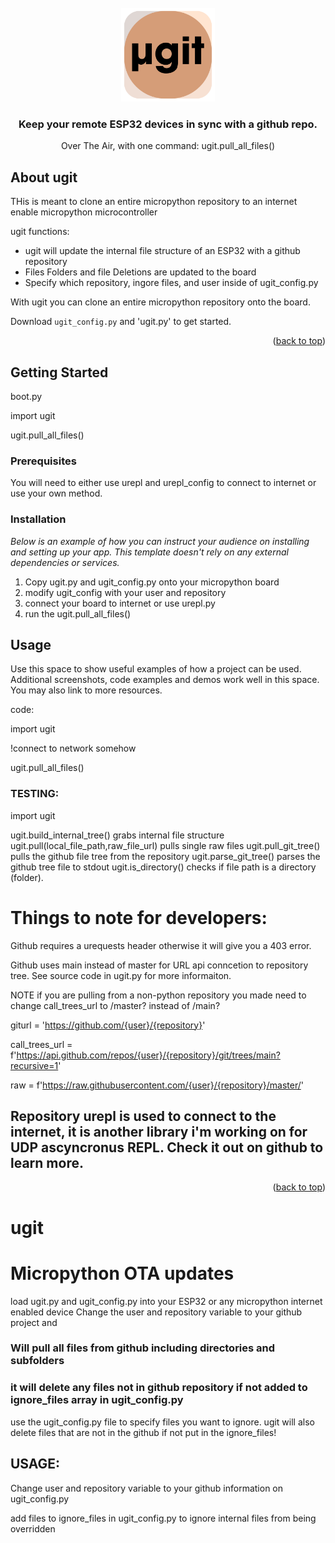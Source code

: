 <br />
<div align="center">
    <img src="images/logo.png" alt="Logo" width="150" height="150">
  <h3 align="center">Keep your remote ESP32 devices in sync with a github repo.</h3>
  <p align="center"> Over The Air, with one command: ugit.pull_all_files()</p>
</div>


## About ugit

THis is meant to clone an entire micropython repository to an internet enable micropython microcontroller

ugit functions:
* ugit will update the internal file structure of an ESP32 with a github repository
* Files Folders and file Deletions are updated to the board
* Specify which repository, ingore files, and user inside of ugit_config.py

With ugit you can clone an entire micropython repository onto the board.

Download `ugit_config.py` and 'ugit.py' to get started.

<p align="right">(<a href="#readme-top">back to top</a>)</p>


<!-- GETTING STARTED -->
## Getting Started

boot.py

import ugit

ugit.pull_all_files()


### Prerequisites

You will need to either use urepl and urepl_config to connect to internet or use your own method.

### Installation

_Below is an example of how you can instruct your audience on installing and setting up your app. This template doesn't rely on any external dependencies or services._

1. Copy ugit.py and ugit_config.py onto your micropython board
2. modify ugit_config with your user and repository
3. connect your board to internet or use urepl.py
4. run the ugit.pull_all_files()


<!-- USAGE EXAMPLES -->
## Usage

Use this space to show useful examples of how a project can be used. Additional screenshots, code examples and demos work well in this space. You may also link to more resources.

code:

import ugit

!connect to network somehow

ugit.pull_all_files()

### TESTING:

import ugit

ugit.build_internal_tree() grabs internal file structure
ugit.pull(local_file_path,raw_file_url) pulls single raw files
ugit.pull_git_tree() pulls the github file tree from the repository
ugit.parse_git_tree() parses the github tree file to stdout
ugit.is_directory() checks if file path is a directory (folder).

# Things to note for developers:
Github requires a urequests header otherwise it will give you a 403 error.

Github uses main instead of master for URL api conncetion to repository tree. See source code in ugit.py for more informaiton.

  NOTE if you are pulling from a non-python repository you made need to change call_trees_url to /master? instead of /main? 
  
  giturl = 'https://github.com/{user}/{repository}'
  
  call_trees_url = f'https://api.github.com/repos/{user}/{repository}/git/trees/main?recursive=1'
 
  raw = f'https://raw.githubusercontent.com/{user}/{repository}/master/'

## Repository urepl is used to connect to the internet, it is another library i'm working on for UDP ascyncronus REPL. Check it out on github to learn more.

<p align="right">(<a href="#readme-top">back to top</a>)</p>








<h1> ugit </h1>


# Micropython OTA updates
load ugit.py and ugit_config.py into your ESP32 or any micropython internet enabled device
Change the user and repository variable to your github project
and 

### Will pull all files from github including directories and subfolders
### it will delete any files not in github repository if not added to ignore_files array in ugit_config.py


use the ugit_config.py file to specify files you want to ignore.
ugit will also delete files that are not in the github if not put in the ignore_files!

## USAGE:
Change user and repository variable to your github information on ugit_config.py

add files to ignore_files in ugit_config.py to ignore internal files from being overridden


